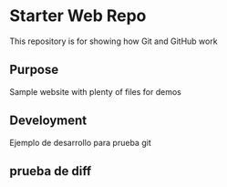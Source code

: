 # Starter Web Repo

This repository is for showing how Git and GitHub work

## Purpose

Sample website with plenty of files for demos

## Develoyment

Ejemplo de desarrollo para prueba git


## prueba de diff
